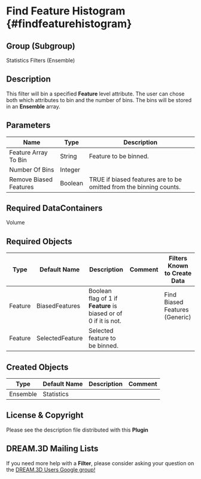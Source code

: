Find Feature Histogram {#findfeaturehistogram}
==========

## Group (Subgroup) ##
Statistics Filters (Ensemble)

## Description ##
This filter will bin a specified **Feature** level attribute.  The user can chose both which attributes to bin and the number of bins.  The bins will be stored in an **Ensemble** array.

## Parameters ##

| Name | Type | Description |
|------|------| ----------- |
| Feature Array To Bin | String | Feature to be binned. |
| Number Of Bins | Integer | |
| Remove Biased Features | Boolean | TRUE if biased features are to be omitted from the binning counts. |

## Required DataContainers ##
Volume

## Required Objects ##

| Type | Default Name | Description | Comment | Filters Known to Create Data |
|------|--------------|-------------|---------|-----|
| Feature | BiasedFeatures | Boolean flag of 1 if **Feature** is biased or of 0 if it is not. | | Find Biased Features (Generic) |
| Feature | SelectedFeature | Selected feature to be binned. | | |


## Created Objects ##
| Type | Default Name | Description | Comment |
|------|--------------|-------------|---------|
| Ensemble | Statistics |  |  |


## License & Copyright ##

Please see the description file distributed with this **Plugin**

## DREAM.3D Mailing Lists ##

If you need more help with a **Filter**, please consider asking your question on the [DREAM.3D Users Google group!](https://groups.google.com/forum/?hl=en#!forum/dream3d-users)


